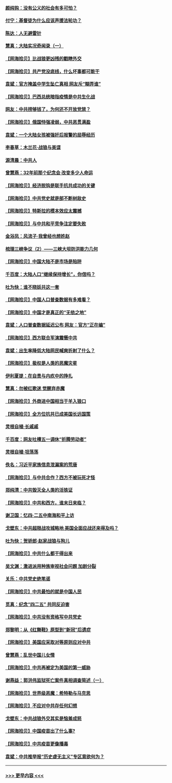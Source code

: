 #### [颜纯钩：没有公义的社会有多可怕？](../pages/nsc993/n12947626.md?t=05140951) 
#### [付宁：基督徒为什么应该声援法轮功？](../pages/nsc993/n12947233.md?t=05140951) 
#### [陈达：人无避雷针](../pages/nsc993/n12947098.md?t=05140951) 
#### [慧真：大陆实况奇闻录（一）](../pages/nsc993/n12945811.md?t=05140951) 
#### [【网海拾贝】比战狼更凶残的戳瞎外交](../pages/nsc993/n12945717.md?t=05140951) 
#### [【网海拾贝】共产党没底线，什么坏事都可能干](../pages/nsc993/n12942090.md?t=05140951) 
#### [袁斌：官方掩盖中学生坠亡真相 网友斥“糊弄谁”](../pages/nsc993/n12942029.md?t=05140951) 
#### [【网海拾贝】巴西总统暗指疫情是中共生化战](../pages/nsc993/n12938999.md?t=05140951) 
#### [网友：中共捞够钱了，为何还不开放党禁？](../pages/nsc993/n12938952.md?t=05140951) 
#### [【网海拾贝】俄国恃强凌弱，中共恶贯满盈](../pages/nsc993/n12936626.md?t=05140951) 
#### [袁斌：一个大陆女孩被强奸后报警的屈辱经历](../pages/nsc993/n12936547.md?t=05140951) 
#### [李春草：木兰花·战狼与美谍](../pages/nsc993/n12935995.md?t=05140951) 
#### [源清晨：中共人](../pages/nsc993/n12935589.md?t=05140951) 
#### [曾慧燕：32年前那个纪念会 改变多少人命运](../pages/nsc993/n12934233.md?t=05140951) 
#### [【网海拾贝】经济脱钩是联手抗共成功的关键](../pages/nsc993/n12934176.md?t=05140951) 
#### [【网海拾贝】中共党史就是部不断树敌史](../pages/nsc993/n12932844.md?t=05140951) 
#### [【网海拾贝】特斯拉的模本效应太震撼](../pages/nsc993/n12925626.md?t=05140951) 
#### [【网海拾贝】与中共和平竞争注定要失败](../pages/nsc993/n12923326.md?t=05140951) 
#### [金浴凤：风流子‧我曾经也想姓赵](../pages/nsc993/n12920911.md?t=05140951) 
#### [梳理三峡争议（2）——三峡大坝防洪能力几何](../pages/nsc993/n12920173.md?t=05140951) 
#### [【网海拾贝】中国大陆不是市场是陷阱](../pages/nsc993/n12920143.md?t=05140951) 
#### [千百度：大陆人口“继续保持增长”，你信吗？](../pages/nsc993/n12918946.md?t=05140951) 
#### [吐为快：谁不晓妖共这一套](../pages/nsc993/n12918941.md?t=05140951) 
#### [【网海拾贝】中国人口普查数据有多难看？](../pages/nsc993/n12917822.md?t=05140951) 
#### [【网海拾贝】中国才是真正的“无依之地”](../pages/nsc993/n12915845.md?t=05140951) 
#### [袁斌：人口普查数据延迟公布 网友：官方“正在编”](../pages/nsc993/n12915748.md?t=05140951) 
#### [【网海拾贝】西方联合军演震慑中共](../pages/nsc993/n12913466.md?t=05140951) 
#### [袁斌：出生率降低大陆网民喊爽折射了什么？](../pages/nsc993/n12913365.md?t=05140951) 
#### [【网海拾贝】极权是人类的恶魔灾星](../pages/nsc993/n12910697.md?t=05140951) 
#### [伊利夏提：在自责与内疚中的挣扎](../pages/nsc993/n12910493.md?t=05140951) 
#### [慧真：勿被红歌迷 觉醒弃赤魔](../pages/nsc993/n12910485.md?t=05140951) 
#### [【网海拾贝】外商进中国相当于羊入狼口](../pages/nsc993/n12908274.md?t=05140951) 
#### [【网海拾贝】全方位抗共已成美国长远国策](../pages/nsc993/n12906878.md?t=05140951) 
#### [灵根自植‧长戚戚](../pages/nsc993/n12905585.md?t=05140951) 
#### [千百度：网友吐槽五一调休“折腾劳动者”](../pages/nsc993/n12905934.md?t=05140951) 
#### [灵根自植‧坦荡荡](../pages/nsc993/n12905562.md?t=05140951) 
#### [佚名：习近平家族信息泄漏案的荒唐](../pages/nsc993/n12904705.md?t=05140951) 
#### [【网海拾贝】与中共合作？西方不被玩死才怪](../pages/nsc993/n12903873.md?t=05140951) 
#### [郑纯清：中共毁灭全人类的活铁证](../pages/nsc993/n12903785.md?t=05140951) 
#### [【网海拾贝】中共和西方，谁末日来临？](../pages/nsc993/n12903482.md?t=05140951) 
#### [谢卫国：忆四‧二五中南海和平上访](../pages/nsc993/n12902192.md?t=05140951) 
#### [戈壁东：中共超限战攻城略地 美国全面应战还来得及吗？](../pages/nsc993/n12902297.md?t=05140951) 
#### [吐为快：贺骄郎‧赵家战狼与狗儿](../pages/nsc993/n12902280.md?t=05140951) 
#### [【网海拾贝】中共什么都干得出来](../pages/nsc993/n12897500.md?t=05140951) 
#### [吴文渊：激进派用种族审视社会问题 加剧分裂](../pages/nsc993/n12893881.md?t=05140951) 
#### [关乐：中共党史绝笔谣](../pages/nsc993/n12897270.md?t=05140951) 
#### [【网海拾贝】中共最怕的就是中国人民](../pages/nsc993/n12894705.md?t=05140951) 
#### [觅真：纪念“四二五” 共同反迫害](../pages/nsc993/n12894553.md?t=05140951) 
#### [【网海拾贝】中共没有资格写中共党史](../pages/nsc993/n12892231.md?t=05140951) 
#### [郑黎明：从《红舞鞋》原型到“新冠”后遗症](../pages/nsc993/n12890469.md?t=05140951) 
#### [【网海拾贝】美国应采取对等原则应对中共](../pages/nsc993/n12889176.md?t=05140951) 
#### [曾慧燕：乱世中国儿女情](../pages/nsc993/n12887931.md?t=05140951) 
#### [【网海拾贝】中共再被定为美国的第一威胁](../pages/nsc993/n12887580.md?t=05140951) 
#### [谢燕益：郭洪伟监狱死亡案件真相调查简述（一）](../pages/nsc993/n12885648.md?t=05140951) 
#### [【网海拾贝】世界级恶魔：希特勒与马克思](../pages/nsc993/n12884062.md?t=05140951) 
#### [【网海拾贝】不应对中共存任何幻想](../pages/nsc993/n12881460.md?t=05140951) 
#### [戈壁东：中共战狼外交其实是恼羞成怒](../pages/nsc993/n12880392.md?t=05140951) 
#### [【网海拾贝】中国疫苗出了什么事?](../pages/nsc993/n12879124.md?t=05140951) 
#### [【网海拾贝】中共疫苗更像播毒](../pages/nsc993/n12876631.md?t=05140951) 
#### [袁斌：中共推举报“历史虚无主义”专区意欲何为？](../pages/nsc993/n12876530.md?t=05140951) 

----
#### [ >>> 更早内容 <<< ](../indexes/nsc993-earlier.md)
